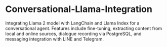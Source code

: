 # Conversational-Llama-Integration
Integrating Llama 2 model with LangChain and Llama Index for a conversational agent. Features include fine-tuning, extracting content from local and online sources, dialogue recording via PostgreSQL, and messaging integration with LINE and Telegram.
